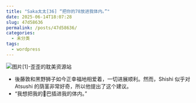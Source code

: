 ```yaml
---
title: "Saka太太[36] “把你的78放进我体内。”"
date: 2025-06-14T18:07:28
slug: 47d58636
permalink: /posts/47d58636/
categories:
  - 未分类
tags:
  - wordpress
---
```


![图片[1]-歪歪的耽美资源站](/images/wp/47d58636-d7426e20.jpg)

*   後藤敦和黑野狮子如今正幸福地相爱着，一切进展顺利。然而，Shishi 似乎对 Atsushi 的荫茎非常好奇，所以他提出了这个建议。
*   “我想把我的🐔巴插进我的体内。”
